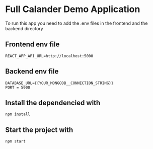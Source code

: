 # Full Calander Demo Application

To run this app you need to add the .env files in the frontend and the backend directory

## Frontend env file

```
REACT_APP_API_URL=http://localhost:5000
```


## Backend env file

```
DATABASE_URL={{YOUR_MONGODB__CONNECTION_STRING}}
PORT = 5000
```


## Install the dependencied with 

```
npm install
```

## Start the project with 

```
npm start
```